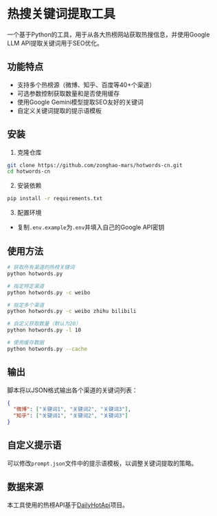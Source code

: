 # 热搜关键词提取工具

一个基于Python的工具，用于从各大热榜网站获取热搜信息，并使用Google LLM API提取关键词用于SEO优化。

## 功能特点

- 支持多个热榜源（微博、知乎、百度等40+个渠道）
- 可选参数控制获取数量和是否使用缓存
- 使用Google Gemini模型提取SEO友好的关键词
- 自定义关键词提取的提示语模板

## 安装

1. 克隆仓库
```bash
git clone https://github.com/zonghao-mars/hotwords-cn.git
cd hotwords-cn
```

2. 安装依赖
```bash
pip install -r requirements.txt
```

3. 配置环境
- 复制`.env.example`为`.env`并填入自己的Google API密钥

## 使用方法

```bash
# 获取所有渠道的热榜关键词
python hotwords.py

# 指定特定渠道
python hotwords.py -c weibo

# 指定多个渠道
python hotwords.py -c weibo zhihu bilibili

# 自定义获取数量（默认为20）
python hotwords.py -l 10

# 使用缓存数据
python hotwords.py --cache
```

## 输出

脚本将以JSON格式输出各个渠道的关键词列表：

```json
{
  "微博": ["关键词1", "关键词2", "关键词3"],
  "知乎": ["关键词1", "关键词2", "关键词3"]
}
```

## 自定义提示语

可以修改`prompt.json`文件中的提示语模板，以调整关键词提取的策略。

## 数据来源

本工具使用的热榜API基于[DailyHotApi](https://github.com/imsyy/DailyHotApi)项目。